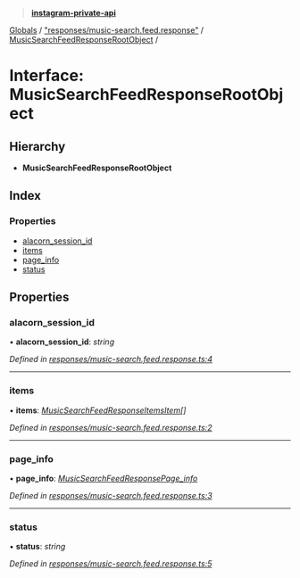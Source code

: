 > **[instagram-private-api](../README.md)**

[Globals](../README.md) / ["responses/music-search.feed.response"](../modules/_responses_music_search_feed_response_.md) / [MusicSearchFeedResponseRootObject](_responses_music_search_feed_response_.musicsearchfeedresponserootobject.md) /

# Interface: MusicSearchFeedResponseRootObject

## Hierarchy

* **MusicSearchFeedResponseRootObject**

## Index

### Properties

* [alacorn_session_id](_responses_music_search_feed_response_.musicsearchfeedresponserootobject.md#alacorn_session_id)
* [items](_responses_music_search_feed_response_.musicsearchfeedresponserootobject.md#items)
* [page_info](_responses_music_search_feed_response_.musicsearchfeedresponserootobject.md#page_info)
* [status](_responses_music_search_feed_response_.musicsearchfeedresponserootobject.md#status)

## Properties

###  alacorn_session_id

• **alacorn_session_id**: *string*

*Defined in [responses/music-search.feed.response.ts:4](https://github.com/dilame/instagram-private-api/blob/3e16058/src/responses/music-search.feed.response.ts#L4)*

___

###  items

• **items**: *[MusicSearchFeedResponseItemsItem](_responses_music_search_feed_response_.musicsearchfeedresponseitemsitem.md)[]*

*Defined in [responses/music-search.feed.response.ts:2](https://github.com/dilame/instagram-private-api/blob/3e16058/src/responses/music-search.feed.response.ts#L2)*

___

###  page_info

• **page_info**: *[MusicSearchFeedResponsePage_info](_responses_music_search_feed_response_.musicsearchfeedresponsepage_info.md)*

*Defined in [responses/music-search.feed.response.ts:3](https://github.com/dilame/instagram-private-api/blob/3e16058/src/responses/music-search.feed.response.ts#L3)*

___

###  status

• **status**: *string*

*Defined in [responses/music-search.feed.response.ts:5](https://github.com/dilame/instagram-private-api/blob/3e16058/src/responses/music-search.feed.response.ts#L5)*